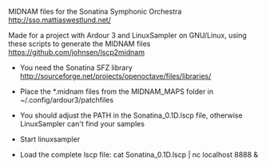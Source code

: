 MIDNAM files for the Sonatina Symphonic Orchestra
http://sso.mattiaswestlund.net/

Made for a project with Ardour 3 and LinuxSampler on GNU/Linux, using these scripts to generate the MIDNAM files
https://github.com/johnsen/lscp2midnam


* You need the Sonatina SFZ library
http://sourceforge.net/projects/openoctave/files/libraries/

* Place the *.midnam files from the MIDNAM_MAPS folder in ~/.config/ardour3/patchfiles

* You should adjust the PATH in the Sonatina_0.1D.lscp file, otherwise LinuxSampler can't find your samples

* Start linuxsampler

* Load the complete lscp file: 
cat Sonatina_0.1D.lscp | nc localhost 8888 &




